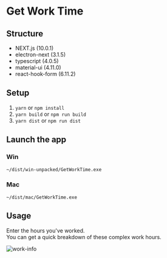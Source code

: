 # Get Work Time

## Structure

- NEXT.js (10.0.1)
- electron-next (3.1.5)
- typescript (4.0.5)
- material-ui (4.11.0)
- react-hook-form (6.11.2)

## Setup

1. `yarn` or `npm install`
2. `yarn build` or `npm run build`
3. `yarn dist` or `npm run dist`

## Launch the app

### Win

`~/dist/win-unpacked/GetWorkTime.exe`

### Mac

`~/dist/mac/GetWorkTime.exe`

## Usage

Enter the hours you've worked.  
You can get a quick breakdown of these complex work hours.

![work-info](https://user-images.githubusercontent.com/53547520/99178691-11415900-2759-11eb-97d7-71e8e408b55e.png)
